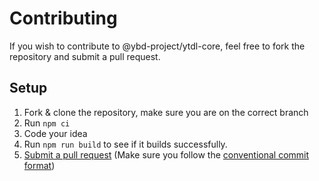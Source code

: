 # Contributing

If you wish to contribute to @ybd-project/ytdl-core, feel free to fork the repository and submit a pull request.

## Setup

1. Fork & clone the repository, make sure you are on the correct branch
2. Run `npm ci`
3. Code your idea
4. Run `npm run build` to see if it builds successfully.
5. [Submit a pull request](https://github.com/ybd-project/ytdl-core/pulls) (Make sure you follow the [conventional commit format](https://www.conventionalcommits.org/en/v1.0.0/))
